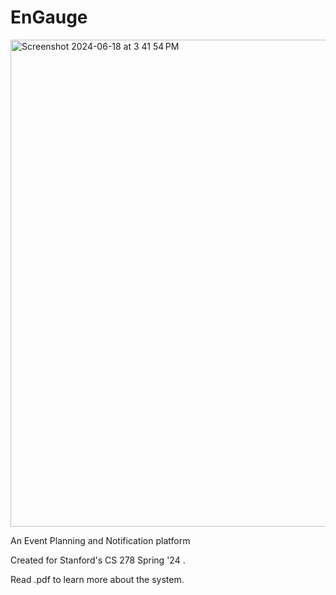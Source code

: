 # EnGauge
<img width="779" alt="Screenshot 2024-06-18 at 3 41 54 PM" src="https://github.com/matthewjguck/engauge/assets/160309784/b633b08c-36eb-4d7a-9e82-79b6f3d85af6">

An Event Planning and Notification platform

Created for Stanford's CS 278 Spring '24 .

Read .pdf to learn more about the system.
